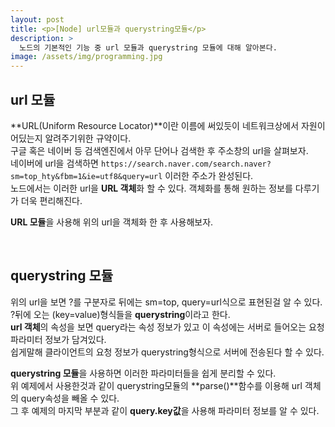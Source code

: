 ```yaml
---
layout: post
title: <p>[Node] url모듈과 querystring모듈</p>
description: >
  노드의 기본적인 기능 중 url 모듈과 querystring 모듈에 대해 알아본다.
image: /assets/img/programming.jpg
---
```

<head>
  <link rel="stylesheet" type="text/css" href="../../assets/css/obsidian.css" />
</head>

<h2>url 모듈</h2>

**URL(Uniform Resource Locator)**이란 이름에 써있듯이 네트워크상에서 자원이 어딨는지 알려주기위한 규약이다.<br>
구글 혹은 네이버 등 검색엔진에서 아무 단어나 검색한 후 주소창의 url을 살펴보자.<br>
네이버에 url을 검색하면 
```https://search.naver.com/search.naver?sm=top_hty&fbm=1&ie=utf8&query=url``` 이러한 주소가 완성된다.<br>
노드에서는 이러한 url을 **URL 객체**화 할 수 있다. 객체화를 통해 원하는 정보를 다루기가 더욱 편리해진다.<br>

**URL 모듈**을 사용해 위의 url을 객체화 한 후 사용해보자.

<br><script src="https://gist.github.com/po9357/f23580bccb99bf09964d592f045ce0d7.js"></script>



## querystring 모듈

위의 url을 보면 ?를 구분자로 뒤에는 sm=top, query=url식으로 표현된걸 알 수 있다.<br>
?뒤에 오는 (key=value)형식들을 **querystring**이라고 한다.<br>
**url 객체**의 속성을 보면 query라는 속성 정보가 있고 이 속성에는 서버로 들어오는 요청 파라미터 정보가 담겨있다.<br>
쉽게말해 클라이언트의 요청 정보가 querystring형식으로 서버에 전송된다 할 수 있다.

**querystring 모듈**을 사용하면 이러한 파라미터들을 쉽게 분리할 수 있다.<br>
위 예제에서 사용한것과 같이 querystring모듈의 **parse()**함수를 이용해 url 객체의 query속성을 빼올 수 있다.<br>
그 후 예제의 마지막 부분과 같이 **query.key값**을 사용해 파라미터 정보를 알 수 있다.

<script src="https://gist.github.com/po9357/c780afa2f36f1ee5fbe0a1cca9778a6e.js"></script>